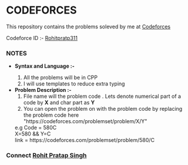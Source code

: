 # CODEFORCES
This repository contains the problems soleved by me at <a href="www.codeforces.com">Codeforces</a> <br>

Codeforce ID :- <a href="https://codeforces.com/profile/Rohitpratap311">Rohitpratp311</a>

### NOTES
<ul>
  <li> <b>Syntax and Language :- </b></li>
    <ol>
      <li> All the problems will be in CPP </li>
      <li> I will use templates to reduce extra typing </li>
  </ol>
  <li> <b>Problem Description :- </b> 
<ol>
  <li> File name will the problem code . Lets denote numerical part of a code by <b>X</b> and char part as <b>Y</b> </li>
  <li> You can open the problem on with the problem code by replacing the problem code here "https://codeforces.com/problemset/problem/X/Y" </li>
</ol>
     e.g Code = 580C <br>  X=580 && Y=C <br> link = https://codeforces.com/problemset/problem/580/C </li>
  </ul>
  

### Connect <a href="https://www.linkedin.com/in/rohitpratap311/">Rohit Pratap Singh</a>
